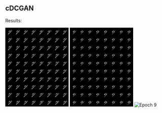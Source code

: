 ## cDCGAN 

Results:



<p float="left">
  <img src="epoch-0.png" width="200" alt="Epoch 0 "/>
  <img src="epoch-4.png" width="200" alt="Epoch 4 "/> 
  <img src="epoch-8.png" width="200" alt="Epoch 9 "/>
</p>